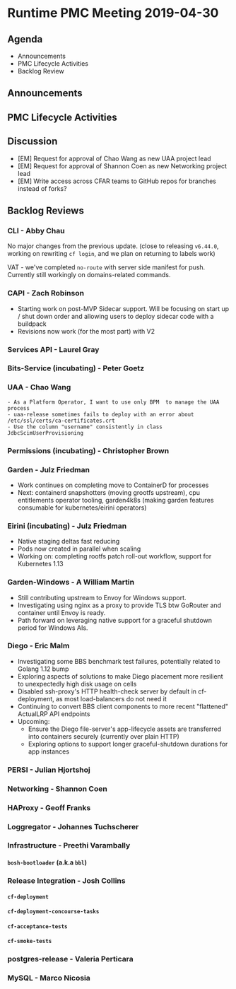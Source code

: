 # Runtime PMC Meeting 2019-04-30

## Agenda

* Announcements
* PMC Lifecycle Activities
* Backlog Review


## Announcements


## PMC Lifecycle Activities


## Discussion

- [EM] Request for approval of Chao Wang as new UAA project lead
- [EM] Request for approval of Shannon Coen as new Networking project lead
- [EM] Write access across CFAR teams to GitHub repos for branches instead of forks?


## Backlog Reviews

### CLI - Abby Chau

No major changes from the previous update. (close to releasing `v6.44.0`, working on rewriting `cf login`, and we plan on returning to labels work)

VAT - we've completed `no-route` with server side manifest for push. Currently still workingly on domains-related commands.


### CAPI - Zach Robinson

- Starting work on post-MVP Sidecar support. Will be focusing on start up / shut down order and allowing users to deploy sidecar code with a buildpack
- Revisions now work (for the most part) with V2 


### Services API - Laurel Gray


### Bits-Service (incubating) - Peter Goetz


### UAA - Chao Wang
	- As a Platform Operator, I want to use only BPM  to manage the UAA process
	- uaa-release sometimes fails to deploy with an error about /etc/ssl/certs/ca-certificates.crt
	- Use the column "username" consistently in class JdbcScimUserProvisioning


### Permissions (incubating) - Christopher Brown


### Garden - Julz Friedman

- Work continues on completing move to ContainerD for processes
- Next: containerd snapshotters (moving grootfs upstream), cpu entitlements operator tooling, garden4k8s (making garden features consumable for kubernetes/eirini operators)

### Eirini (incubating) - Julz Friedman

- Native staging deltas fast reducing
- Pods now created in parallel when scaling
- Working on: completing rootfs patch roll-out workflow, support for Kubernetes 1.13

### Garden-Windows - A William Martin

- Still contributing upstream to Envoy for Windows support.
- Investigating using nginx as a proxy to provide TLS btw GoRouter and container until Envoy is ready.
- Path forward on leveraging native support for a graceful shutdown period for Windows AIs.

### Diego - Eric Malm

- Investigating some BBS benchmark test failures, potentially related to Golang 1.12 bump
- Exploring aspects of solutions to make Diego placement more resilient to unexpectedly high disk usage on cells
- Disabled ssh-proxy's HTTP health-check server by default in cf-deployment, as most load-balancers do not need it
- Continuing to convert BBS client components to more recent "flattened" ActualLRP API endpoints
- Upcoming:
  - Ensure the Diego file-server's app-lifecycle assets are transferred into containers securely (currently over plain HTTP)
  - Exploring options to support longer graceful-shutdown durations for app instances


### PERSI - Julian Hjortshoj


### Networking - Shannon Coen


### HAProxy - Geoff Franks


### Loggregator - Johannes Tuchscherer


### Infrastructure - Preethi Varambally

#### `bosh-bootloader` (a.k.a `bbl`)


### Release Integration - Josh Collins

#### `cf-deployment`


#### `cf-deployment-concourse-tasks`


#### `cf-acceptance-tests`


#### `cf-smoke-tests`


### postgres-release - Valeria Perticara


### MySQL - Marco Nicosia
